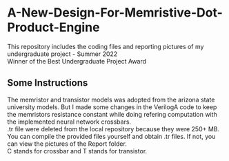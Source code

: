 # A-New-Design-For-Memristive-Dot-Product-Engine
 This repository includes the coding files and reporting pictures of my undergraduate project - Summer 2022 <br />
Winner of the Best Undergraduate Project Award

## Some Instructions
 The memristor and transistor models was adopted from the arizona state university models. But I made some changes in the VerilogA code to keep the memristors resistance constant while doing refering computation with the implemented neural network crossbars.<br />
 .tr file were deleted from the local repository because they were 250+ MB. You can compile the provided files yourself and obtain .tr files. If not, you can view the pictures of the Report folder.<br />
 C stands for crossbar and T stands for transistor.
